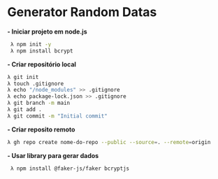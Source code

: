 # Generator Random Datas

**- Iniciar projeto em node.js**
```bash
 λ npm init -y
 λ npm install bcrypt

```

**- Criar repositório local**
```bash
λ git init
λ touch .gitignore
λ echo "/node_modules" >> .gitignore
λ echo package-lock.json >> .gitignore
λ git branch -m main
λ git add .
λ git commit -m "Initial commit"
```

**- Criar reposito remoto**
```bash
λ gh repo create nome-do-repo --public --source=. --remote=origin
 ```

**- Usar library para gerar dados**
```bash
 λ npm install @faker-js/faker bcryptjs

 ```